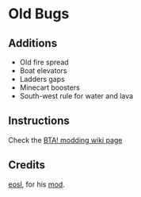 # Old Bugs

## Additions

* Old fire spread
* Boat elevators
* Ladders gaps
* Minecart boosters
* South-west rule for water and lava

## Instructions

Check the [BTA! modding wiki page](https://bta.miraheze.org/wiki/Modding)

## Credits

[eosl](https://github.com/EOfSL), for his [mod](https://github.com/EOfSL/bta-old-nostalgic-bugs).
